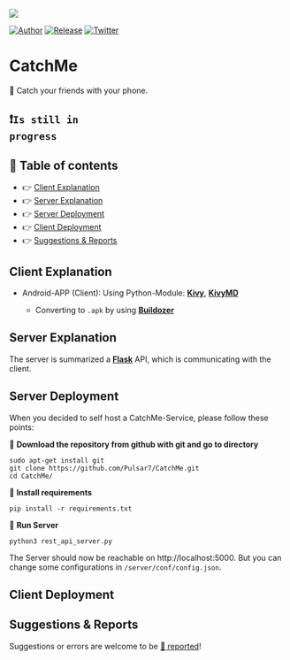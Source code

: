 <p align="center">
    <img src="https://github.com/Pulsar7/Catch-Me/blob/main/images/icon.png" style="display: block; margin: 0 auto;">
</p>

[![Author](https://img.shields.io/badge/author-Pulsar7-lightgrey.svg?colorB=9900cc&style=flat-square)](https://github.com/Pulsar7)
[![Release](https://img.shields.io/github/release/dmhendricks/file-icon-vectors.svg?style=flat-square)](https://github.com/Pulsar7/CatchMe/releases)
[![Twitter](https://img.shields.io/twitter/url/https/github.com/dmhendricks/file-icon-vectors.svg?style=social)](https://twitter.com/SevenPulsar)

# CatchMe

:small_blue_diamond: Catch your friends with your phone.

## :heavy_exclamation_mark:<code>Is still in progress</code>

## :pushpin: Table of contents

* :point_right: [Client Explanation](#client-explanation)
* :point_right: [Server Explanation](#server-explanation)
* :point_right: [Server Deployment](#server-deployment)
* :point_right: [Client Deployment](#client-deployment)
* :point_right: [Suggestions & Reports](#suggestions--reports)

## Client Explanation
    
- Android-APP (Client): Using Python-Module: [**Kivy**](https://kivy.org/#home), [**KivyMD**](https://kivymd.readthedocs.io/en/latest/)

    - Converting to <code>.apk</code> by using [**Buildozer**](https://buildozer.readthedocs.io/en/latest/)

## Server Explanation

The server is summarized a [**Flask**](https://flask.palletsprojects.com/en/2.1.x/) API, which is communicating with the client. 

## Server Deployment
When you decided to self host a CatchMe-Service, please follow these points:
    
:small_orange_diamond: **Download the repository from github with git and go to directory**
    
    sudo apt-get install git
    git clone https://github.com/Pulsar7/CatchMe.git
    cd CatchMe/

:small_orange_diamond: **Install requirements**

    pip install -r requirements.txt
    
:small_orange_diamond: **Run Server**

    python3 rest_api_server.py
    
The Server should now be reachable on http://localhost:5000. But you can change some configurations in <code>/server/conf/config.json</code>.

## Client Deployment
 

## Suggestions & Reports

Suggestions or errors are welcome to be [:link: reported](https://github.com/Pulsar7/Catch-Me/issues)!
